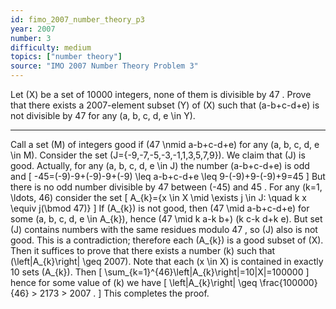 ```yaml
---
id: fimo_2007_number_theory_p3
year: 2007
number: 3
difficulty: medium
topics: ["number theory"]
source: "IMO 2007 Number Theory Problem 3"
---
```


Let \(X\) be a set of 10000 integers, none of them is divisible by 47 . Prove that there exists a 2007-element subset \(Y\) of \(X\) such that \(a-b+c-d+e\) is not divisible by 47 for any \(a, b, c, d, e \in Y\).

---
Call a set \(M\) of integers good if \(47 \nmid a-b+c-d+e\) for any \(a, b, c, d, e \in M\).
Consider the set \(J=\{-9,-7,-5,-3,-1,1,3,5,7,9\}\). We claim that \(J\) is good. Actually, for any \(a, b, c, d, e \in J\) the number \(a-b+c-d+e\) is odd and
\[
-45=(-9)-9+(-9)-9+(-9) \leq a-b+c-d+e \leq 9-(-9)+9-(-9)+9=45
\]
But there is no odd number divisible by 47 between \(-45\) and 45 .
For any \(k=1, \ldots, 46\) consider the set
\[
A_{k}=\{x \in X \mid \exists j \in J: \quad k x \equiv j(\bmod 47)\}
\]
If \(A_{k}\) is not good, then \(47 \mid a-b+c-d+e\) for some \(a, b, c, d, e \in A_{k}\), hence \(47 \mid k a-k b+\) \(k c-k d+k e\). But set \(J\) contains numbers with the same residues modulo 47 , so \(J\) also is not good. This is a contradiction; therefore each \(A_{k}\) is a good subset of \(X\).
Then it suffices to prove that there exists a number \(k\) such that \(\left|A_{k}\right| \geq 2007\). Note that each \(x \in X\) is contained in exactly 10 sets \(A_{k}\). Then
\[
\sum_{k=1}^{46}\left|A_{k}\right|=10|X|=100000
\]
hence for some value of \(k\) we have
\[
\left|A_{k}\right| \geq \frac{100000}{46} > 2173 > 2007 .
\]
This completes the proof.
